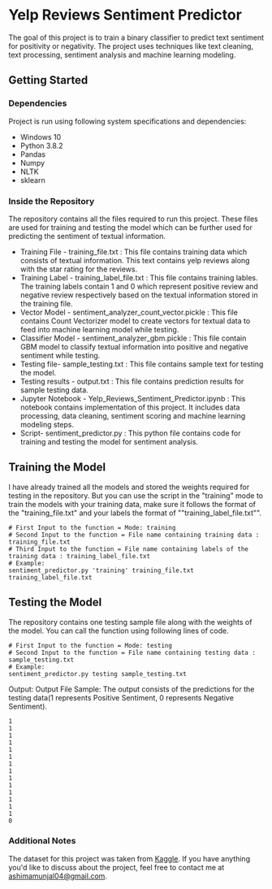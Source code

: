 # Yelp Reviews Sentiment Predictor 

The goal of this project is to train a binary classifier to predict text sentiment for positivity or negativity. The project uses techniques like text cleaning, text processing, sentiment analysis and machine learning modeling. 

## Getting Started

### Dependencies
Project is run using following system specifications and dependencies:
- Windows 10
- Python 3.8.2
- Pandas
- Numpy
- NLTK
- sklearn

### Inside the Repository
The repository contains all the files required to run this project. These files are used for training and testing the model which can be further used for predicting the sentiment of textual information.
- Training File - training_file.txt : This file contains training data which consists of textual information. This text contains yelp reviews along with the star rating for the reviews.
- Training Label - training_label_file.txt : This file contains training lables. The training labels contain 1 and 0 which represent positive review and negative review respectively based on the textual information stored in the training file. 
- Vector Model - sentiment_analyzer_count_vector.pickle : This file contains Count Vectorizer model to create vectors for textual data to feed into machine learning model while testing. 
- Classifier Model - sentiment_analyzer_gbm.pickle : This file contain GBM model to classify textual information into positive and negative sentiment while testing.
- Testing file- sample_testing.txt : This file contains sample text for testing the model.
- Testing results - output.txt : This file contains prediction results for sample testing data.
- Jupyter Notebook - Yelp_Reviews_Sentiment_Predictor.ipynb : This notebook contains implementation of this project. It includes data processing, data cleaning, sentiment scoring and machine learning modeling steps.
- Script- sentiment_predictor.py : This python file contains code for training and testing the model for sentiment analysis.

## Training the Model
I have already trained all the models and stored the weights required for testing in the repository.
But you can use the script in the "training" mode to train the models with your training data, make sure it follows the format of the "training_file.txt" and your labels the format of ""training_label_file.txt"".
```
# First Input to the function = Mode: training
# Second Input to the function = File name containing training data : training_file.txt
# Third Input to the function = File name containing labels of the training data : training_label_file.txt
# Example:
sentiment_predictor.py 'training' training_file.txt training_label_file.txt
```

## Testing the Model
The repository contains one testing sample file along with the weights of the model.
You can call the function using following lines of code.

```
# First Input to the function = Mode: testing
# Second Input to the function = File name containing testing data : sample_testing.txt
# Example:
sentiment_predictor.py testing sample_testing.txt
```
Output:
Output File Sample: The output consists of the predictions for the testing data(1 represents Positive Sentiment, 0 represents Negative Sentiment).
```
1
1
1
1
1
1
1
1
1
1
1
1
1
1
0
```

### Additional Notes
 The dataset for this project was taken from [Kaggle](https://www.kaggle.com/yelp-dataset/yelp-dataset). If you have anything you'd like to discuss about the project, feel free to contact me at ashimamunjal04@gmail.com.